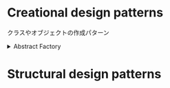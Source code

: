 # Creational design patterns

クラスやオブジェクトの作成パターン

<details><summary>Abstract Factory</summary>

## Abstract Factory

具体的なクラスを指定せずに、関連オブジェクトまたは依存オブジェクトの

まとまりを作成するためのインタフェースを提供します。

</details>

# Structural design patterns
